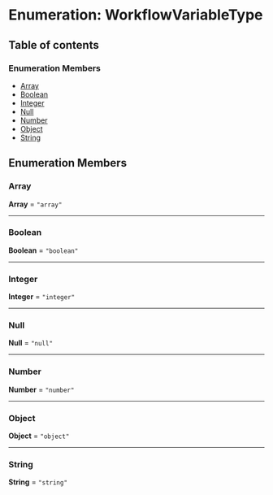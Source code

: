 # Enumeration: WorkflowVariableType

## Table of contents

### Enumeration Members

* [Array](/auto-docs/interface/enums/WorkflowVariableType.md#array)
* [Boolean](/auto-docs/interface/enums/WorkflowVariableType.md#boolean)
* [Integer](/auto-docs/interface/enums/WorkflowVariableType.md#integer)
* [Null](/auto-docs/interface/enums/WorkflowVariableType.md#null)
* [Number](/auto-docs/interface/enums/WorkflowVariableType.md#number)
* [Object](/auto-docs/interface/enums/WorkflowVariableType.md#object)
* [String](/auto-docs/interface/enums/WorkflowVariableType.md#string)

## Enumeration Members

### Array

**Array** = `"array"`

***

### Boolean

**Boolean** = `"boolean"`

***

### Integer

**Integer** = `"integer"`

***

### Null

**Null** = `"null"`

***

### Number

**Number** = `"number"`

***

### Object

**Object** = `"object"`

***

### String

**String** = `"string"`
